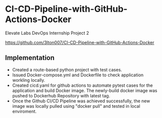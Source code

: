 # CI-CD-Pipeline-with-GitHub-Actions-Docker
Elevate Labs DevOps Internship Project 2

https://github.com/3lton007/CI-CD-Pipeline-with-GitHub-Actions-Docker

## Implementation

- Created a route-based python project with test cases. 
- Issued Docker-compose.yml and Dockerfile to check application workling locally.
- Created cicd.yaml for github actions to automate pytest cases for the application and build Docker image. The newly-build docker image was pushed to Dockerhub Repository with latest tag.
- Once the Github CI/CD Pipeline was achieved successfully, the new image was locally pulled using "docker pull" and tested in local enviroment. 
